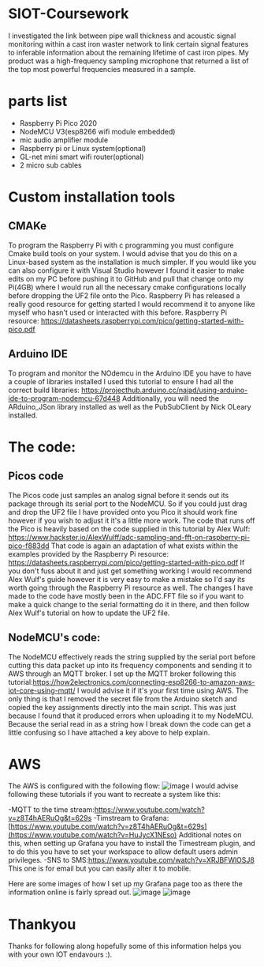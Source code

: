 # SIOT-Coursework
I investigated the link between pipe wall thickness and acoustic signal monitoring within a cast iron waster network to link certain signal features to inferable information about the remaining lifetime of cast iron pipes. My product was a high-frequency sampling microphone that returned a list of the top most powerful frequencies measured in a sample.
# parts list
- Raspberry Pi Pico 2020
- NodeMCU V3(esp8266 wifi module embedded)
- mic audio amplifier module
- Raspberry pi or Linux system(optional)
- GL-net mini smart wifi router(optional)
- 2 micro sub cables
# Custom installation tools
## CMAKe
To program the Raspberry Pi with c programming you must configure Cmake build tools on your system. I would advise that you do this on a Linux-based system as the installation is much simpler. If you would like you can also configure it with Visual Studio however I found it easier to make edits on my PC before pushing it to GitHub and pull that change onto my Pi(4GB) where I would run all the necessary cmake configurations locally before dropping the UF2 file onto the Pico. Raspberry Pi has released a really good resource for getting started I would recommend it to anyone like myself who hasn't used or interacted with this before.
Raspberry Pi resource: https://datasheets.raspberrypi.com/pico/getting-started-with-pico.pdf
## Arduino IDE 
To program and monitor the NOdemcu in the Arduino IDE you have to have a couple of libraries installed I used this tutorial to ensure I had all the correct build libraries: https://projecthub.arduino.cc/najad/using-arduino-ide-to-program-nodemcu-67d448
Additionally, you will need the ARduino_JSon library installed as well as the PubSubClient by Nick OLeary installed.
# The code:
## Picos code
The Picos code just samples an analog signal before it sends out its package through its serial port to the NodeMCU.
So if you could just drag and drop the UF2 file I have provided onto you Pico it should work fine however if you wish to adjust it it's a little more work. The code that runs off the Pico is heavily based on the code supplied in this tutorial by Alex Wulf: https://www.hackster.io/AlexWulff/adc-sampling-and-fft-on-raspberry-pi-pico-f883dd
That code is again an adaptation of what exists within the examples provided by the Raspberry Pi resource: https://datasheets.raspberrypi.com/pico/getting-started-with-pico.pdf
If you don't fuss about it and just get something working I would recommend Alex Wulf's guide however it is very easy to make a mistake so I'd say its worth going through the Raspberry Pi resource as well. The changes I have made to the code have mostly been in the ADC.FFT file so if you want to make a quick change to the serial formatting do it in there, and then follow Alex Wulf's tutorial on how to update the UF2 file.
## NodeMCU's code:
The NodeMCU effectively reads the string supplied by the serial port before cutting this data packet up into its frequency components and sending it to AWS through an MQTT broker.
I set up the MQTT broker following this tutorial:https://how2electronics.com/connecting-esp8266-to-amazon-aws-iot-core-using-mqtt/
I would advise it if it's your first time using AWS. The only thing is that I removed the secret file from the Arduino sketch and copied the key assignments directly into the main script. This was just because I found that it produced errors when uploading it to my NodeMCU.
Because the serial read in as a string how I break down the code can get a little confusing so I have attached a key above to help explain.
# AWS
The AWS is configured with the following flow: 
![image](https://github.com/rorybateman/SIOT-Coursework/assets/70752417/88732408-3af7-4838-942c-83fa515b6c66)
I would advise following these tutorials if you want to recreate a system like this:

-MQTT to the time stream:https://www.youtube.com/watch?v=z8T4hAERuOg&t=629s
-Timstream to Grafana: [https://www.youtube.com/watch?v=z8T4hAERuOg&t=629s](https://www.youtube.com/watch?v=HuJycX1NEso)
Additional notes on this, when setting up Grafana you have to install the Timestream plugin, and to do this you have to set your workspace to allow default users admin privileges.
-SNS to SMS:https://www.youtube.com/watch?v=XRJBFWlOSJ8
This one is for email but you can easily alter it to mobile.

Here are some images of how I set up my Grafana page too as there the information online is fairly spread out.
![image](https://github.com/rorybateman/SIOT-Coursework/assets/70752417/5b8e33a9-c6af-4fff-9655-a039132243cb)
![image](https://github.com/rorybateman/SIOT-Coursework/assets/70752417/7559e1ba-0473-4553-a577-c55c7e5685da)

# Thankyou
Thanks for following along hopefully some of this information helps you with your own IOT endavours :).
